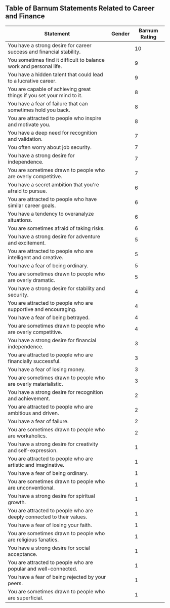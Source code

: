 ## Table of Barnum Statements Related to Career and Finance

| Statement | Gender | Barnum Rating |
|---|---|---|
| You have a strong desire for career success and financial stability. | | 10 |
| You sometimes find it difficult to balance work and personal life. | | 9 |
| You have a hidden talent that could lead to a lucrative career. | | 9 |
| You are capable of achieving great things if you set your mind to it. | | 8 |
| You have a fear of failure that can sometimes hold you back. | | 8 |
| You are attracted to people who inspire and motivate you. | | 8 |
| You have a deep need for recognition and validation. | | 7 |
| You often worry about job security. | | 7 |
| You have a strong desire for independence. | | 7 |
| You are sometimes drawn to people who are overly competitive. | | 7 |
| You have a secret ambition that you're afraid to pursue. | | 6 |
| You are attracted to people who have similar career goals. | | 6 |
| You have a tendency to overanalyze situations. | | 6 |
| You are sometimes afraid of taking risks. | | 6 |
| You have a strong desire for adventure and excitement. | | 5 |
| You are attracted to people who are intelligent and creative. | | 5 |
| You have a fear of being ordinary. | | 5 |
| You are sometimes drawn to people who are overly dramatic. | | 5 |
| You have a strong desire for stability and security. | | 4 |
| You are attracted to people who are supportive and encouraging. | | 4 |
| You have a fear of being betrayed. | | 4 |
| You are sometimes drawn to people who are overly competitive. | | 4 |
| You have a strong desire for financial independence. | | 3 |
| You are attracted to people who are financially successful. | | 3 |
| You have a fear of losing money. | | 3 |
| You are sometimes drawn to people who are overly materialistic. | | 3 |
| You have a strong desire for recognition and achievement. | | 2 |
| You are attracted to people who are ambitious and driven. | | 2 |
| You have a fear of failure. | | 2 |
| You are sometimes drawn to people who are workaholics. | | 2 |
| You have a strong desire for creativity and self-expression. | | 1 |
| You are attracted to people who are artistic and imaginative. | | 1 |
| You have a fear of being ordinary. | | 1 |
| You are sometimes drawn to people who are unconventional. | | 1 |
| You have a strong desire for spiritual growth. | | 1 |
| You are attracted to people who are deeply connected to their values. | | 1 |
| You have a fear of losing your faith. | | 1 |
| You are sometimes drawn to people who are religious fanatics. | | 1 |
| You have a strong desire for social acceptance. | | 1 |
| You are attracted to people who are popular and well-connected. | | 1 |
| You have a fear of being rejected by your peers. | | 1 |
| You are sometimes drawn to people who are superficial. | | 1 |

